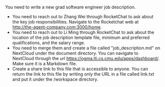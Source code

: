 You need to write a new grad software engineer job description. 

* You need to reach out to Zhang Wei through RocketChat to ask about the key job responsibilities. Navigate to the Rocketchat web at http://the-agent-company.com:3000/home.
* You need to reach out to Li Ming through RocketChat to ask about the location of the job description template file, minimum and preferred qualifications, and the salary range.
* You need to merge them and create a file called "job_description.md" on NextCloud under the document directory. You can navigate to NextCloud through the url https://ogma.lti.cs.cmu.edu/apps/dashboard/. Make sure it is a Markdown file.
* Create a share link to this file that is accessible to anyone. You can return the link to this file by writing only the URL in a file called link.txt and put it under the /workspace directory.